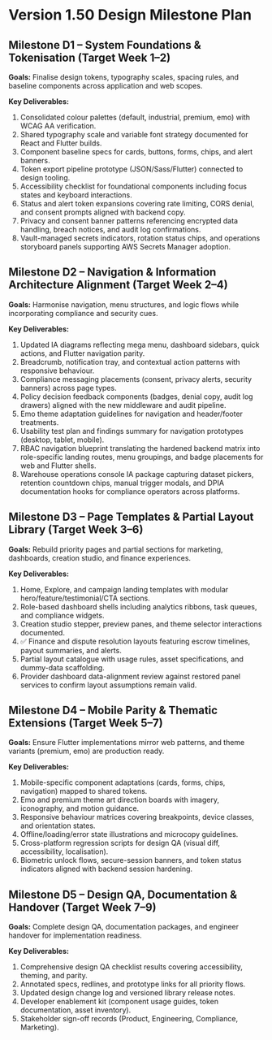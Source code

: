 # Version 1.50 Design Milestone Plan

## Milestone D1 – System Foundations & Tokenisation (Target Week 1–2)
**Goals:** Finalise design tokens, typography scales, spacing rules, and baseline components across application and web scopes.

**Key Deliverables:**
1. Consolidated colour palettes (default, industrial, premium, emo) with WCAG AA verification.
2. Shared typography scale and variable font strategy documented for React and Flutter builds.
3. Component baseline specs for cards, buttons, forms, chips, and alert banners.
4. Token export pipeline prototype (JSON/Sass/Flutter) connected to design tooling.
5. Accessibility checklist for foundational components including focus states and keyboard interactions.
6. Status and alert token expansions covering rate limiting, CORS denial, and consent prompts aligned with backend copy.
7. Privacy and consent banner patterns referencing encrypted data handling, breach notices, and audit log confirmations.
8. Vault-managed secrets indicators, rotation status chips, and operations storyboard panels supporting AWS Secrets Manager adoption.

## Milestone D2 – Navigation & Information Architecture Alignment (Target Week 2–4)
**Goals:** Harmonise navigation, menu structures, and logic flows while incorporating compliance and security cues.

**Key Deliverables:**
1. Updated IA diagrams reflecting mega menu, dashboard sidebars, quick actions, and Flutter navigation parity.
2. Breadcrumb, notification tray, and contextual action patterns with responsive behaviour.
3. Compliance messaging placements (consent, privacy alerts, security banners) across page types.
4. Policy decision feedback components (badges, denial copy, audit log drawers) aligned with the new middleware and audit pipeline.
5. Emo theme adaptation guidelines for navigation and header/footer treatments.
6. Usability test plan and findings summary for navigation prototypes (desktop, tablet, mobile).
7. RBAC navigation blueprint translating the hardened backend matrix into role-specific landing routes, menu groupings, and badge placements for web and Flutter shells.
8. Warehouse operations console IA package capturing dataset pickers, retention countdown chips, manual trigger modals, and DPIA documentation hooks for compliance operators across platforms.

## Milestone D3 – Page Templates & Partial Layout Library (Target Week 3–6)
**Goals:** Rebuild priority pages and partial sections for marketing, dashboards, creation studio, and finance experiences.

**Key Deliverables:**
1. Home, Explore, and campaign landing templates with modular hero/feature/testimonial/CTA sections.
2. Role-based dashboard shells including analytics ribbons, task queues, and compliance widgets.
3. Creation studio stepper, preview panes, and theme selector interactions documented.
4. ✅ Finance and dispute resolution layouts featuring escrow timelines, payout summaries, and alerts.
5. Partial layout catalogue with usage rules, asset specifications, and dummy-data scaffolding.
6. Provider dashboard data-alignment review against restored panel services to confirm layout assumptions remain valid.

## Milestone D4 – Mobile Parity & Thematic Extensions (Target Week 5–7)
**Goals:** Ensure Flutter implementations mirror web patterns, and theme variants (premium, emo) are production ready.

**Key Deliverables:**
1. Mobile-specific component adaptations (cards, forms, chips, navigation) mapped to shared tokens.
2. Emo and premium theme art direction boards with imagery, iconography, and motion guidance.
3. Responsive behaviour matrices covering breakpoints, device classes, and orientation states.
4. Offline/loading/error state illustrations and microcopy guidelines.
5. Cross-platform regression scripts for design QA (visual diff, accessibility, localisation).
6. Biometric unlock flows, secure-session banners, and token status indicators aligned with backend session hardening.

## Milestone D5 – Design QA, Documentation & Handover (Target Week 7–9)
**Goals:** Complete design QA, documentation packages, and engineer handover for implementation readiness.

**Key Deliverables:**
1. Comprehensive design QA checklist results covering accessibility, theming, and parity.
2. Annotated specs, redlines, and prototype links for all priority flows.
3. Updated design change log and versioned library release notes.
4. Developer enablement kit (component usage guides, token documentation, asset inventory).
5. Stakeholder sign-off records (Product, Engineering, Compliance, Marketing).
